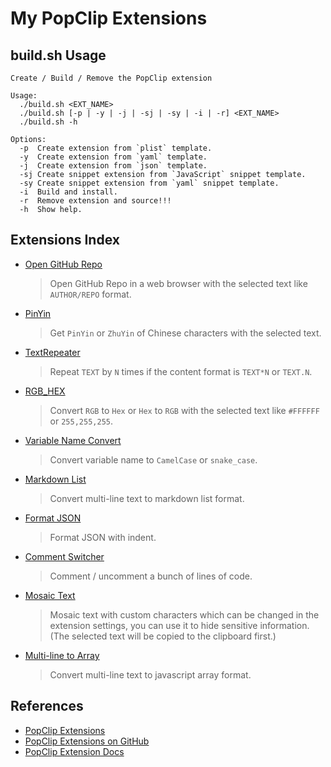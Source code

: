 # My PopClip Extensions

## build.sh Usage

```
Create / Build / Remove the PopClip extension

Usage:
  ./build.sh <EXT_NAME>
  ./build.sh [-p | -y | -j | -sj | -sy | -i | -r] <EXT_NAME>
  ./build.sh -h

Options:
  -p  Create extension from `plist` template.
  -y  Create extension from `yaml` template.
  -j  Create extension from `json` template.
  -sj Create snippet extension from `JavaScript` snippet template.
  -sy Create snippet extension from `yaml` snippet template.
  -i  Build and install.
  -r  Remove extension and source!!!
  -h  Show help.
```

## Extensions Index

- [Open GitHub Repo][ext1]

  > Open GitHub Repo in a web browser with the selected text like `AUTHOR/REPO`
  > format.

- [PinYin][ext2]

  > Get `PinYin` or `ZhuYin` of Chinese characters with the selected text.

- [TextRepeater][ext3]

  > Repeat `TEXT` by `N` times if the content format is `TEXT*N` or `TEXT.N`.

- [RGB_HEX][ext4]

  > Convert `RGB` to `Hex` or `Hex` to `RGB` with the selected text like
  > `#FFFFFF` or `255,255,255`.

- [Variable Name Convert][ext5]

  > Convert variable name to `CamelCase` or `snake_case`.

- [Markdown List][ext6]

  > Convert multi-line text to markdown list format.

- [Format JSON][ext7]

  > Format JSON with indent.

- [Comment Switcher][ext8]

  > Comment / uncomment a bunch of lines of code.

- [Mosaic Text][ext9]

  > Mosaic text with custom characters which can be changed in the extension
  > settings, you can use it to hide sensitive information. (The selected text
  > will be copied to the clipboard first.)

- [Multi-line to Array][ext10]

  > Convert multi-line text to javascript array format.

## References

- [PopClip Extensions][popext-website]
- [PopClip Extensions on GitHub][popext-github]
- [PopClip Extension Docs][docs]

[ext1]:
  https://github.com/dofy/PopClip-Extensions/raw/master/dist/OpenGitHubRepo.popclipextz
[ext2]:
  https://github.com/dofy/PopClip-Extensions/raw/master/dist/PinYin.popclipextz
[ext3]:
  https://github.com/dofy/PopClip-Extensions/raw/master/dist/TextRepeater.popclipextz
[ext4]:
  https://github.com/dofy/PopClip-Extensions/raw/master/dist/RGB_HEX.popclipextz
[ext5]:
  https://github.com/dofy/PopClip-Extensions/raw/master/dist/VarNameConvert.popclipextz
[ext6]:
  https://github.com/dofy/PopClip-Extensions/raw/master/dist/MarkdownList.popclipextz
[ext7]:
  https://github.com/dofy/PopClip-Extensions/raw/master/dist/FormatJSON.popclipextz
[ext8]:
  https://github.com/dofy/PopClip-Extensions/raw/master/dist/CommentSwitcher.popclipextz
[ext9]:
  https://github.com/dofy/PopClip-Extensions/raw/master/dist/MosaicText.popclipextz
[ext10]:
  https://github.com/dofy/PopClip-Extensions/raw/master/dist/MultiLine2Array.popclipextz
[popext-website]: https://www.popclip.app/extensions/
[popext-github]: https://github.com/pilotmoon/PopClip-Extensions
[docs]: https://www.popclip.app/dev/
